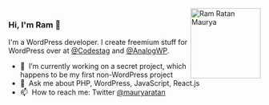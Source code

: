 <img src="https://user-images.githubusercontent.com/1505631/90357004-1403b380-e06f-11ea-939d-8e7f177e57cd.png" alt="Ram Ratan Maurya" width="140" align="right" />

### Hi, I'm Ram 👋

I'm a WordPress developer. I create freemium stuff for WordPress over at [@Codestag](https://codestag.com) and [@AnalogWP](https://analogwp.com).

- 🔭 &nbsp;I’m currently working on a secret project, which happens to be my first non-WordPress project
- 💬 &nbsp;Ask me about PHP, WordPress, JavaScript, React.js
- 📫 &nbsp;How to reach me: Twitter [@mauryaratan](https://twitter.com/mauryaratan/)
